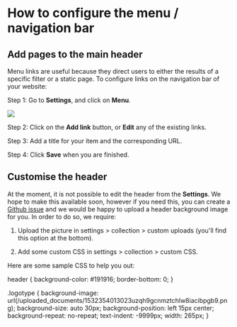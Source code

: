 # How to configure the menu / navigation bar

## Add pages to the main header

Menu links are useful because they direct users to either the results of a specific filter or a static page. To configure links on the navigation bar of your website:

Step 1: Go to **Settings**, and click on **Menu**.

![](images/image_66.png)

Step 2: Click on the **Add link** button, or **Edit** any of the existing links.

Step 3: Add a title for your item and the corresponding URL.

Step 4: Click **Save** when you are finished.

## Customise the header

At the moment, it is not possible to edit the header from the **Settings**. We hope to make this available soon, however if you need this, you can create a [Github issue](https://github.com/huridocs/uwazi/issue/) and we would be happy to upload a header background image for you. In order to do so, we require:

1. Upload the picture in settings > collection > custom uploads (you'll find this option at the bottom).

2. Add some custom CSS in settings > collection > custom CSS.

Here are some sample CSS to help you out:

header {
background-color: #191916;
border-bottom: 0;
}

.logotype {
background-image: url(/uploaded_documents/1532354013023uzqh9gcnmztchlw8iacibpgb9.png);
background-size: auto 30px;
background-position: left 15px center;
background-repeat: no-repeat;
text-indent: -9999px;
width: 265px;
}
